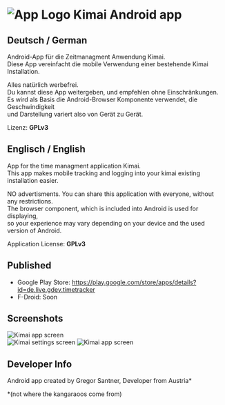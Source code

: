 ![App Logo](https://github.com/de-live-gdev/android/blob/master/res/drawable-hdpi/ic_launcher.png?raw=true "App Logo") Kimai Android app
=======


## Deutsch / German
Android-App für die Zeitmanagment Anwendung Kimai.  
Diese App vereinfacht die mobile Verwendung einer bestehende Kimai Installation.


Alles natürlich werbefrei.  
Du kannst diese App weitergeben, und empfehlen ohne Einschränkungen.  
Es wird als Basis die Android-Browser Komponente verwendet, die Geschwindigkeit   
und Darstellung variert also von Gerät zu Gerät.


Lizenz: **GPLv3**

## Englisch / English
App for the time managment application Kimai.  
This app makes mobile tracking and logging into your kimai existing installation easier.


NO advertisments.
You can share this application with everyone, without any restrictions.  
The browser component, which is included into Android is used for displaying,  
so your experience may vary depending on your device and the used version of Android.


Application License: **GPLv3**

## Published
* Google Play Store: https://play.google.com/store/apps/details?id=de.live.gdev.timetracker
* F-Droid: Soon


## Screenshots
![Kimai app screen](https://github.com/de-live-gdev/android/blob/master/.readme-pics/screen2.png?raw=true "App screen")  
![Kimai settings screen](https://github.com/de-live-gdev/android/blob/master/.readme-pics/screen4.png?raw=true "Settings screen")
![Kimai app screen](https://github.com/de-live-gdev/android/blob/master/.readme-pics/screen1.png?raw=true "App screen")   

## Developer Info
Android app created by Gregor Santner, Developer from Austria*


*(not where the kangaraoos come from)
